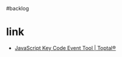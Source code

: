 #backlog 

# link
- [JavaScript Key Code Event Tool | Toptal®](https://www.toptal.com/developers/keycode)
